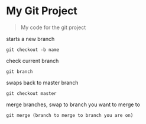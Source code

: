 # My Git Project

> My code for the git project

starts a new branch
```
git checkout -b name
```
check current branch
```
git branch 
```
swaps back to master branch
```
git checkout master
```
merge branches, swap to branch you want to merge to
```
git merge (branch to merge to branch you are on)
```
